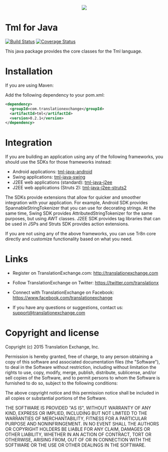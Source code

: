 <p align="center">
  <img src="https://avatars0.githubusercontent.com/u/1316274?v=3&s=200">
</p>

Tml for Java
===

[![Build Status](https://travis-ci.org/translationexchange/tml-java.png?branch=master)](https://travis-ci.org/translationexchange/tml-java)
[![Coverage Status](https://coveralls.io/repos/translationexchange/tml-java/badge.png?branch=master)](https://coveralls.io/r/translationexchange/tml-java?branch=master)

This java package provides the core classes for the Tml language.

Installation
==================

If you are using Maven:

Add the following dependency to your pom.xml:

```xml
<dependency>
  <groupId>com.translationexchange</groupId>
  <artifactId>tml</artifactId>
  <version>0.2.1</version>
</dependency>
```


Integration
==================

If you are building an application using any of the following frameworks, you should use the SDKs for those frameworks instead:

* Android applications: [tml-java-android](https://github.com/translationexchange/tml-java-android)
* Swing applications: [tml-java-swing](https://github.com/translationexchange/tml-java-swing)
* J2EE web applications (standard): [tml-java-j2ee](https://github.com/translationexchange/tml-java-j2ee)
* J2EE web applications (Struts 2): [tml-java-j2ee-struts2](https://github.com/translationexchange/tml-java-j2ee-struts2)

The SDKs provide extensions that allow for quicker and smoother integration with your application. For example, Android SDK provides SpannableStringTokenizer that you can use for decorating strings.
At the same time, Swing SDK provides AttributedStringTokenizer for the same purposes, but using AWT classes. J2EE SDK provides tag libraries that can be used in JSPs and Struts SDK provides action extensions. 

If you are not using any of the above frameworks, you can use Tr8n core directly and customize functionality based on what you need.


Links
==================

* Register on TranslationExchange.com: http://translationexchange.com

* Follow TranslationExchange on Twitter: https://twitter.com/translationx

* Connect with TranslationExchange on Facebook: https://www.facebook.com/translationexchange

* If you have any questions or suggestions, contact us: support@translationexchange.com


Copyright and license
==================

Copyright (c) 2015 Translation Exchange, Inc.

Permission is hereby granted, free of charge, to any person obtaining
a copy of this software and associated documentation files (the
"Software"), to deal in the Software without restriction, including
without limitation the rights to use, copy, modify, merge, publish,
distribute, sublicense, and/or sell copies of the Software, and to
permit persons to whom the Software is furnished to do so, subject to
the following conditions:

The above copyright notice and this permission notice shall be
included in all copies or substantial portions of the Software.

THE SOFTWARE IS PROVIDED "AS IS", WITHOUT WARRANTY OF ANY KIND,
EXPRESS OR IMPLIED, INCLUDING BUT NOT LIMITED TO THE WARRANTIES OF
MERCHANTABILITY, FITNESS FOR A PARTICULAR PURPOSE AND
NONINFRINGEMENT. IN NO EVENT SHALL THE AUTHORS OR COPYRIGHT HOLDERS BE
LIABLE FOR ANY CLAIM, DAMAGES OR OTHER LIABILITY, WHETHER IN AN ACTION
OF CONTRACT, TORT OR OTHERWISE, ARISING FROM, OUT OF OR IN CONNECTION
WITH THE SOFTWARE OR THE USE OR OTHER DEALINGS IN THE SOFTWARE.


